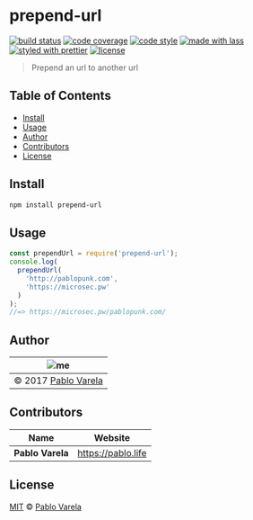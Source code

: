 # prepend-url

[![build status](https://img.shields.io/travis/pablopunk/prepend-url.svg)](https://travis-ci.org/pablopunk/prepend-url)
[![code coverage](https://img.shields.io/codecov/c/github/pablopunk/prepend-url.svg)](https://codecov.io/gh/pablopunk/prepend-url)
[![code style](https://img.shields.io/badge/code_style-XO-5ed9c7.svg)](https://github.com/sindresorhus/xo)
[![made with lass](https://img.shields.io/badge/made_with-lass-95CC28.svg)](https://lass.js.org)
[![styled with prettier](https://img.shields.io/badge/styled_with-prettier-ff69b4.svg)](https://github.com/prettier/prettier)
[![license](https://img.shields.io/github/license/pablopunk/prepend-url.svg)](<>)

> Prepend an url to another url


## Table of Contents

* [Install](#install)
* [Usage](#usage)
* [Author](#author)
* [Contributors](#contributors)
* [License](#license)


## Install

```sh
npm install prepend-url
```


## Usage

```js
const prependUrl = require('prepend-url');
console.log(
  prependUrl(
    'http://pablopunk.com',
    'https://microsec.pw'
  )
);
//=> https://microsec.pw/pablopunk.com/
```


## Author

| ![me](https://www.gravatar.com/avatar/fa50aeff0ddd6e63273a068b04353d9d?s=100) |
| ----------------------------------------------------------------------------- |
| © 2017 [Pablo Varela](http://pablo.life)                                      |


## Contributors

| Name             | Website              |
| ---------------- | -------------------- |
| **Pablo Varela** | <https://pablo.life> |


## License

[MIT](LICENSE) © [Pablo Varela](https://pablo.life)
